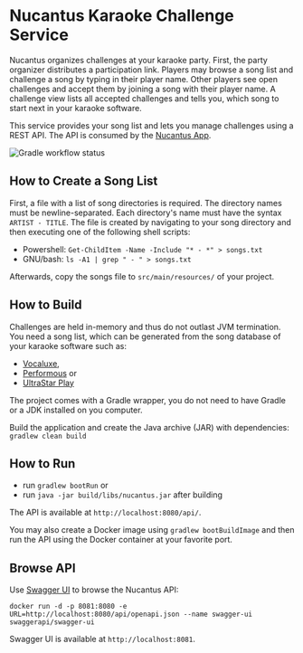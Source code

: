 # Nucantus Karaoke Challenge Service

Nucantus organizes challenges at your karaoke party. First, the party organizer distributes a participation link.
Players may browse a song list and challenge a song by typing in their player name. Other players see open challenges
and accept them by joining a song with their player name. A challenge view lists all accepted challenges and tells you,
which song to start next in your karaoke software.

This service provides your song list and lets you manage challenges using a REST API. The API is consumed by
the [Nucantus App](https://github.com/ruempel/nucantus-app).

![Gradle workflow status](https://github.com/ruempel/nucantus-service/actions/workflows/gradle.yml/badge.svg)

## How to Create a Song List

First, a file with a list of song directories is required. The directory names must be newline-separated. Each
directory's name must have the syntax `ARTIST - TITLE`. The file is created by navigating to your song directory and
then executing one of the following shell scripts:

- Powershell: `Get-ChildItem -Name -Include "* - *" > songs.txt`
- GNU/bash: `ls -A1 | grep " - " > songs.txt`

Afterwards, copy the songs file to `src/main/resources/` of your project.

## How to Build

Challenges are held in-memory and thus do not outlast JVM termination. You need a song list, which can be generated from
the song database of your karaoke software such as:

- [Vocaluxe](https://github.com/Vocaluxe/Vocaluxe),
- [Performous](https://github.com/performous/performous) or
- [UltraStar Play](https://github.com/UltraStar-Deluxe/Play)

The project comes with a Gradle wrapper, you do not need to have Gradle or a JDK installed on you computer.

Build the application and create the Java archive (JAR) with dependencies: `gradlew clean build`

## How to Run

- run `gradlew bootRun` or
- run `java -jar build/libs/nucantus.jar` after building

The API is available at `http://localhost:8080/api/`.

You may also create a Docker image using `gradlew bootBuildImage` and then run the API using the Docker container at
your favorite port.

## Browse API

Use [Swagger UI](https://swagger.io/tools/swagger-ui/) to browse the Nucantus API:

```
docker run -d -p 8081:8080 -e URL=http://localhost:8080/api/openapi.json --name swagger-ui swaggerapi/swagger-ui
```

Swagger UI is available at `http://localhost:8081`.
